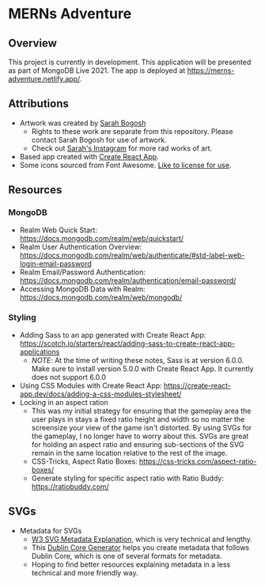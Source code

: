 # MERNs Adventure

## Overview

This project is currently in development. This application will be presented as part of MongoDB Live 2021. The app is deployed at https://merns-adventure.netlify.app/.

## Attributions

- Artwork was created by [Sarah Bogosh](https://sarahjbogosh.wixsite.com/badponies)
  - Rights to these work are separate from this repository. Please contact Sarah Bogosh for use of artwork.
  - Check out [Sarah's Instagram](https://www.instagram.com/badponies.illustration/?hl=en) for more rad works of art.
- Based app created with [Create React App](https://github.com/facebook/create-react-app).
- Some icons sourced from Font Awesome. [Like to license for use](https://fontawesome.com/license).

## Resources

### MongoDB

- Realm Web Quick Start: https://docs.mongodb.com/realm/web/quickstart/
- Realm User Authentication Overview: https://docs.mongodb.com/realm/web/authenticate/#std-label-web-login-email-password
- Realm Email/Password Authentication: https://docs.mongodb.com/realm/authentication/email-password/
- Accessing MongoDB Data with Realm: https://docs.mongodb.com/realm/web/mongodb/

### Styling

- Adding Sass to an app generated with Create React App: https://scotch.io/starters/react/adding-sass-to-create-react-app-applications
  - _NOTE_: At the time of writing these notes, Sass is at version 6.0.0. Make sure to install version 5.0.0 with Create React App. It currently does not support 6.0.0
- Using CSS Modules with Create React App: https://create-react-app.dev/docs/adding-a-css-modules-stylesheet/
- Locking in an aspect ration
  - This was my initial strategy for ensuring that the gameplay area the user plays in stays a fixed ratio height and width so no matter the screensize your view of the game isn't distorted. By using SVGs for the gameplay, I no longer have to worry about this. SVGs are great for holding an aspect ratio and ensuring sub-sections of the SVG remain in the same location relative to the rest of the image.
  - CSS-Tricks, Aspect Ratio Boxes: https://css-tricks.com/aspect-ratio-boxes/
  - Generate styling for specific aspect ratio with Ratio Buddy: https://ratiobuddy.com/

## SVGs

- Metadata for SVGs
  - [W3 SVG Metadata Explanation](https://www.w3.org/TR/SVG11/metadata.html#MetadataElement), which is very technical and lengthy.
  - This [Dublin Core Generator](https://nsteffel.github.io/dublin_core_generator/generator_nq.html) helps you create metadata that follows Dublin Core, which is one of several formats for metadata.
  - Hoping to find better resources explaining metadata in a less technical and more friendly way.
